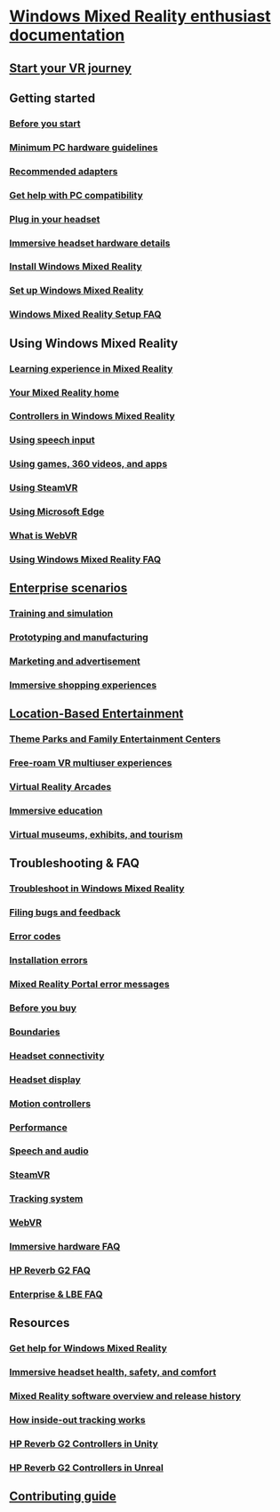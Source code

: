 # [Windows Mixed Reality enthusiast documentation](index.yml)
## [Start your VR journey](vr-journey.md)

## Getting started
### [Before you start](before-you-start.md)
### [Minimum PC hardware guidelines](windows-mixed-reality-minimum-pc-hardware-compatibility-guidelines.md)
### [Recommended adapters](recommended-adapters-for-windows-mixed-reality-capable-pcs.md)
### [Get help with PC compatibility](get-help-with-pc-compatibility.md)
### [Plug in your headset](plug-in-your-headset.md)
### [Immersive headset hardware details](immersive-headset-hardware-details.md)
### [Install Windows Mixed Reality](install-windows-mixed-reality.md)
### [Set up Windows Mixed Reality](set-up-windows-mixed-reality.md)
### [Windows Mixed Reality Setup FAQ](wmr-setup-faq.yml)

## Using Windows Mixed Reality
### [Learning experience in Mixed Reality](learn-mixed-reality.md)
### [Your Mixed Reality home](your-mixed-reality-home.md)
### [Controllers in Windows Mixed Reality](controllers-in-wmr.md)
### [Using speech input](using-speech-in-wmr.md)
### [Using games, 360 videos, and apps](using-games-and-apps-in-windows-mixed-reality.md)
### [Using SteamVR](using-steamvr-with-windows-mixed-reality.md)
### [Using Microsoft Edge](using-microsoft-edge.md)
### [What is WebVR](webvr.md)
### [Using Windows Mixed Reality FAQ](using-wmr-faq.yml)

## [Enterprise scenarios](enterprise-scenarios.md)
### [Training and simulation](training-simulation.md)
### [Prototyping and manufacturing](prototyping-manufacturing.md)
### [Marketing and advertisement](marketing-advertisement.md)
### [Immersive shopping experiences](immersive-shopping.md)

## [Location-Based Entertainment](location-based-experiences.md)
### [Theme Parks and Family Entertainment Centers](theme-parks-family-entertainment.md)
### [Free-roam VR multiuser experiences](free-roam-vr-multiuser-experiences.md)
### [Virtual Reality Arcades](virtual-reality-arcades.md)
### [Immersive education](immersive-education.md)
### [Virtual museums, exhibits, and tourism](virtual-museums.md)

## Troubleshooting & FAQ
### [Troubleshoot in Windows Mixed Reality](troubleshooting-windows-mixed-reality.md)
### [Filing bugs and feedback](filing-feedback.md)
### [Error codes](error-codes.md)
### [Installation errors](installation_errors.md)
### [Mixed Reality Portal error messages](mixed-reality-portal-error-messages.md)
### [Before you buy](before-you-buy-faqs.md)
### [Boundaries](boundary-questions.md)
### [Headset connectivity](headset-connectivity.md)
### [Headset display](headset-display.md)
### [Motion controllers](motion-controller-problems.md)
### [Performance](performance-questions.md)
### [Speech and audio](speech-and-audio.md)
### [SteamVR](steamvr-questions.md)
### [Tracking system](tracking.md)
### [WebVR](webvr-questions.md)
### [Immersive hardware FAQ](other-questions.md)
### [HP Reverb G2 FAQ](reverbG2-faq.yml)
### [Enterprise & LBE FAQ](enterprise-lbe-faq.md)

## Resources
### [Get help for Windows Mixed Reality](get-wmr-info.md)
### [Immersive headset health, safety, and comfort](wmr-health-safety-comfort.md)
### [Mixed Reality software overview and release history](mixed-reality-software.md)
### [How inside-out tracking works](tracking-system.md)
### [HP Reverb G2 Controllers in Unity](/windows/mixed-reality/develop/unity/unity-reverb-g2-controllers)
### [HP Reverb G2 Controllers in Unreal](/windows/mixed-reality/develop/unreal/unreal-reverb-g2-controllers)

## [Contributing guide](/windows/mixed-reality/contributing)
